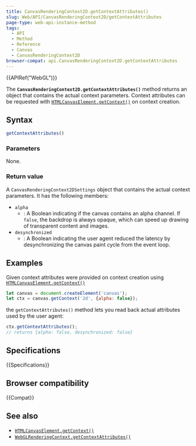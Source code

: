 ```yaml
---
title: CanvasRenderingContext2D.getContextAttributes()
slug: Web/API/CanvasRenderingContext2D/getContextAttributes
page-type: web-api-instance-method
tags:
  - API
  - Method
  - Reference
  - Canvas
  - CanvasRenderingContext2D
browser-compat: api.CanvasRenderingContext2D.getContextAttributes
---
```

{{APIRef("WebGL")}}

The **`CanvasRenderingContext2D.getContextAttributes()`**
method
returns an object that contains the actual context parameters. Context attributes can be
requested with
[`HTMLCanvasElement.getContext()`](/en-US/docs/Web/API/HTMLCanvasElement/getContext)
on context creation.

## Syntax

```js
getContextAttributes()
```

### Parameters

None.

### Return value

A `CanvasRenderingContext2DSettings` object that contains the actual context
parameters.
It has the following members:

- `alpha`
  - : A Boolean indicating if the canvas contains an alpha channel.
    If `false`, the backdrop is always opaque, which can speed up drawing
    of transparent content and images.
- `desynchronized`
  - : A Boolean indicating the user agent reduced the latency by desynchronizing
    the canvas paint cycle from the event loop.

## Examples

Given context attributes were provided on context creation using
[`HTMLCanvasElement.getContext()`](/en-US/docs/Web/API/HTMLCanvasElement/getContext)

```js
let canvas = document.createElement('canvas');
let ctx = canvas.getContext('2d', {alpha: false});
```

the `getContextAttributes()` method lets you read back actual attributes
used by
the user agent:

```js
ctx.getContextAttributes();
// returns {alpha: false, desynchronized: false}
```

## Specifications

{{Specifications}}

## Browser compatibility

{{Compat}}

## See also

- [`HTMLCanvasElement.getContext()`](/en-US/docs/Web/API/HTMLCanvasElement/getContext)
- [`WebGLRenderingContext.getContextAttributes()`](/en-US/docs/Web/API/WebGLRenderingContext/getContextAttributes)
